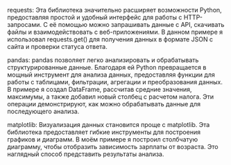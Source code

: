 requests:
Эта библиотека значительно расширяет возможности Python, предоставляя простой и удобный интерфейс для работы с HTTP-запросами. С её помощью можно запрашивать данные с API, скачивать файлы и взаимодействовать с веб-приложениями. В данном примере я использовал requests.get() для получения данных в формате JSON с сайта и проверки статуса ответа.

pandas:
pandas позволяет легко анализировать и обрабатывать структурированные данные. Благодаря ей Python превращается в мощный инструмент для анализа данных, предоставляя функции для работы с таблицами, фильтрации, агрегации и преобразования данных. В примере я создал DataFrame, рассчитав средние значения, максимумы, а также добавил новый столбец с расчетом налога. Эти операции демонстрируют, как можно обрабатывать данные для последующего анализа.

matplotlib:
Визуализация данных становится проще с matplotlib. Эта библиотека предоставляет гибкие инструменты для построения графиков и диаграмм. В моём примере я построил столбчатую диаграмму, чтобы отобразить зависимость зарплаты от возраста. Это наглядный способ представить результаты анализа.
